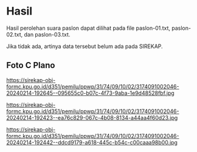 # Hasil

Hasil perolehan suara paslon dapat dilihat pada file paslon-01.txt, paslon-02.txt, dan paslon-03.txt.

Jika tidak ada, artinya data tersebut belum ada pada SIREKAP.

## Foto C Plano

https://sirekap-obj-formc.kpu.go.id/d351/pemilu/ppwp/31/74/09/10/02/3174091002046-20240214-192645--095655c0-b07c-4f73-9aba-1e9d48528fbf.jpg

https://sirekap-obj-formc.kpu.go.id/d351/pemilu/ppwp/31/74/09/10/02/3174091002046-20240214-192423--ea76c829-067c-4b08-8134-a44aa4f60d23.jpg

https://sirekap-obj-formc.kpu.go.id/d351/pemilu/ppwp/31/74/09/10/02/3174091002046-20240214-192442--ddcd9179-a618-445c-b54c-c00caaa98b00.jpg
